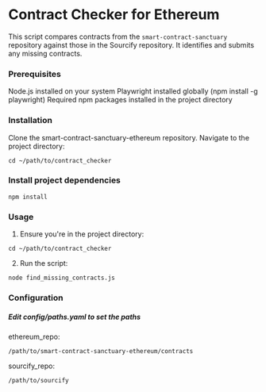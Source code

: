 # Contract Checker for Ethereum

This script compares contracts from the `smart-contract-sanctuary` repository against those in the Sourcify repository. It identifies and submits any missing contracts.

### Prerequisites

Node.js installed on your system
Playwright installed globally (npm install -g playwright)
Required npm packages installed in the project directory

### Installation

Clone the smart-contract-sanctuary-ethereum repository.
Navigate to the project directory:

```
cd ~/path/to/contract_checker
```

### Install project dependencies

```
npm install
```

### Usage

1. Ensure you're in the project directory:

`cd ~/path/to/contract_checker`

2. Run the script:

`node find_missing_contracts.js`

### Configuration

##### Edit config/paths.yaml to set the paths

ethereum_repo:

```
/path/to/smart-contract-sanctuary-ethereum/contracts
```

sourcify_repo:

```
/path/to/sourcify
```
